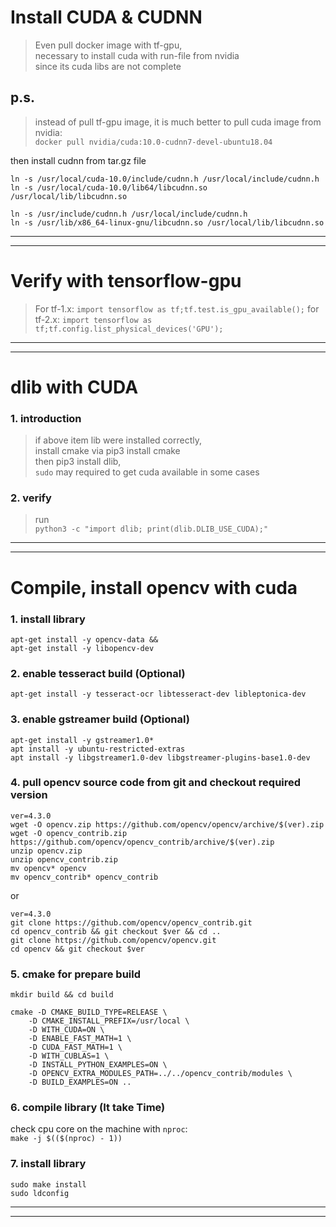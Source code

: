 # Install CUDA & CUDNN

> Even pull docker image with tf-gpu,  
> necessary to install cuda with run-file from nvidia  
> since its cuda libs are not complete  
## p.s.
> instead of pull tf-gpu image, 
> it is much better to pull cuda image from nvidia:  
```docker pull nvidia/cuda:10.0-cudnn7-devel-ubuntu18.04```

then install cudnn from tar.gz file  
>   
```
ln -s /usr/local/cuda-10.0/include/cudnn.h /usr/local/include/cudnn.h
ln -s /usr/local/cuda-10.0/lib64/libcudnn.so /usr/local/lib/libcudnn.so
```  
```
ln -s /usr/include/cudnn.h /usr/local/include/cudnn.h
ln -s /usr/lib/x86_64-linux-gnu/libcudnn.so /usr/local/lib/libcudnn.so
```
---

---
# Verify with tensorflow-gpu
> For tf-1.x:
```import tensorflow as tf;tf.test.is_gpu_available();```
> for tf-2.x:
```import tensorflow as tf;tf.config.list_physical_devices('GPU');```
---

---

# dlib with CUDA
### 1. introduction
> if above item lib were installed correctly,  
> install cmake via pip3 install cmake  
> then pip3 install dlib,  
> `sudo` may required to get cuda available in some cases  
### 2. verify
> run  
```python3 -c "import dlib; print(dlib.DLIB_USE_CUDA);"```
---

---

# Compile, install opencv with cuda
### 1. install library
```
apt-get install -y opencv-data &&
apt-get install -y libopencv-dev
```
### 2. enable tesseract build (Optional)
```apt-get install -y tesseract-ocr libtesseract-dev libleptonica-dev```  
### 3. enable gstreamer build (Optional)
```
apt-get install -y gstreamer1.0*
apt install -y ubuntu-restricted-extras
apt install -y libgstreamer1.0-dev libgstreamer-plugins-base1.0-dev
```
### 4. pull opencv source code from git and checkout required version
```
ver=4.3.0
wget -O opencv.zip https://github.com/opencv/opencv/archive/$(ver).zip
wget -O opencv_contrib.zip https://github.com/opencv/opencv_contrib/archive/$(ver).zip
unzip opencv.zip
unzip opencv_contrib.zip
mv opencv* opencv
mv opencv_contrib* opencv_contrib
```
or  
```
ver=4.3.0
git clone https://github.com/opencv/opencv_contrib.git
cd opencv_contrib && git checkout $ver && cd ..
git clone https://github.com/opencv/opencv.git
cd opencv && git checkout $ver
```
### 5. cmake for prepare build
```
mkdir build && cd build

cmake -D CMAKE_BUILD_TYPE=RELEASE \
    -D CMAKE_INSTALL_PREFIX=/usr/local \
    -D WITH_CUDA=ON \
    -D ENABLE_FAST_MATH=1 \
    -D CUDA_FAST_MATH=1 \
    -D WITH_CUBLAS=1 \
    -D INSTALL_PYTHON_EXAMPLES=ON \
    -D OPENCV_EXTRA_MODULES_PATH=../../opencv_contrib/modules \
    -D BUILD_EXAMPLES=ON ..
```
### 6. compile library (It take Time)
check cpu core on the machine with ```nproc```:  
```make -j $(($(nproc) - 1))```
### 7. install library
>   
```sudo make install```  
```sudo ldconfig```

---

---